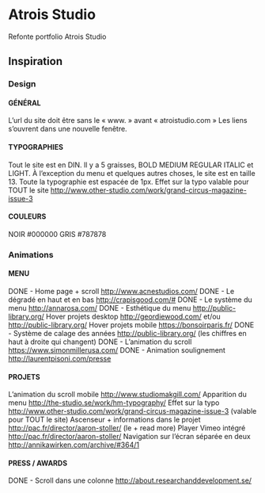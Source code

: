 # Atrois Studio

Refonte portfolio Atrois Studio

## Inspiration

### Design

#### GÉNÉRAL

L’url du site doit être sans le « www. » avant « atroistudio.com »
Les liens s’ouvrent dans une nouvelle fenêtre.


#### TYPOGRAPHIES

Tout le site est en DIN. Il y a 5 graisses, BOLD MEDIUM REGULAR ITALIC et LIGHT.
À l’exception du menu et quelques autres choses, le site est en taille 13.
Toute la typographie est espacée de 1px.
Effet sur la typo valable pour TOUT le site http://www.other-studio.com/work/grand-circus-magazine-issue-3

#### COULEURS

NOIR	#000000
GRIS 	#787878

### Animations

#### MENU

DONE - Home page + scroll					http://www.acnestudios.com/
DONE - Le dégradé en haut et en bas 		http://crapisgood.com/#
DONE - Le système du menu					http://annarosa.com/
DONE - Esthétique du menu					http://public-library.org/
Hover projets desktop				http://geordiewood.com/ et/ou http://public-library.org/
Hover projets mobile				https://bonsoirparis.fr/
DONE - Système de calage des années		http://public-library.org/ (les chiffres en haut à droite qui changent)
DONE - L’animation du scroll 				https://www.simonmillerusa.com/
DONE - Animation soulignement				http://laurentpisoni.com/presse


#### PROJETS

L’animation du scroll mobile				http://www.studiomakgill.com/
Apparition du menu							http://the-studio.se/work/hm-typography/
Effet sur la typo							http://www.other-studio.com/work/grand-circus-magazine-issue-3 (valable pour TOUT le site)
Ascenseur + informations dans le projet		http://pac.fr/director/aaron-stoller/ (le + read more)
Player Vimeo intégré						http://pac.fr/director/aaron-stoller/
Navigation sur l’écran séparée en deux		http://annikawirken.com/archive/#364/1



#### PRESS / AWARDS

DONE - Scroll dans une colonne				http://about.researchanddevelopment.se/
